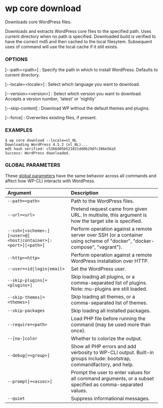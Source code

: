 # wp core download

Downloads core WordPress files.

Downloads and extracts WordPress core files to the specified path. Uses current directory when no path is specified. Downloaded build is verified to have the correct md5 and then cached to the local filesytem. Subsequent uses of command will use the local cache if it still exists.

### OPTIONS

[\--path=&lt;path&gt;]
: Specify the path in which to install WordPress. Defaults to current directory.

[\--locale=&lt;locale&gt;]
: Select which language you want to download.

[\--version=&lt;version&gt;]
: Select which version you want to download. Accepts a version number, 'latest' or 'nightly'

[\--skip-content]
: Download WP without the default themes and plugins.

[\--force]
: Overwrites existing files, if present.

### EXAMPLES

    $ wp core download --locale=nl_NL
    Downloading WordPress 4.5.2 (nl_NL)...
    md5 hash verified: c5366d05b521831dd0b29dfc386e56a5
    Success: WordPress downloaded.

### GLOBAL PARAMETERS

These [global parameters](https://make.wordpress.org/cli/handbook/config/) have the same behavior across all commands and affect how WP-CLI interacts with WordPress.

| **Argument**    | **Description**              |
|:----------------|:-----------------------------|
| `--path=<path>` | Path to the WordPress files. |
| `--url=<url>` | Pretend request came from given URL. In multisite, this argument is how the target site is specified. |
| `--ssh=[<scheme>:][<user>@]<host\|container>[:<port>][<path>]` | Perform operation against a remote server over SSH (or a container using scheme of "docker", "docker-compose", "vagrant"). |
| `--http=<http>` | Perform operation against a remote WordPress installation over HTTP. |
| `--user=<id\|login\|email>` | Set the WordPress user. |
| `--skip-plugins[=<plugins>]` | Skip loading all plugins, or a comma-separated list of plugins. Note: mu-plugins are still loaded. |
| `--skip-themes[=<themes>]` | Skip loading all themes, or a comma-separated list of themes. |
| `--skip-packages` | Skip loading all installed packages. |
| `--require=<path>` | Load PHP file before running the command (may be used more than once). |
| `--[no-]color` | Whether to colorize the output. |
| `--debug[=<group>]` | Show all PHP errors and add verbosity to WP-CLI output. Built-in groups include: bootstrap, commandfactory, and help. |
| `--prompt[=<assoc>]` | Prompt the user to enter values for all command arguments, or a subset specified as comma-separated values. |
| `--quiet` | Suppress informational messages. |
